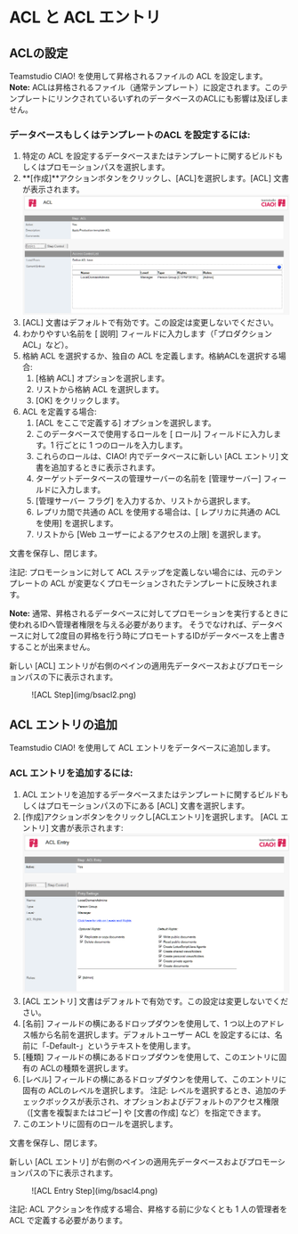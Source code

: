 # ACL と ACL エントリ

## ACLの設定
Teamstudio CIAO! を使用して昇格されるファイルの ACL を設定します。  
**Note:** ACLは昇格されるファイル（通常テンプレート）に設定されます。このテンプレートにリンクされているいずれのデータベースのACLにも影響は及ぼしません。

### データベースもしくはテンプレートのACL を設定するには:
1. 特定の ACL を設定するデータベースまたはテンプレートに関するビルドもしくはプロモーションパスを選択します。
2. **[作成]**アクションボタンをクリックし、[ACL]を選択します。[ACL] 文書が表示されます。  
   ![ACL Document](img/bsacl.png)
3. [ACL] 文書はデフォルトで有効です。この設定は変更しないでください。
4. わかりやすい名前を [ 説明] フィールドに入力します（「プロダクションACL」など）。
5. 格納 ACL を選択するか、独自の ACL を定義します。格納ACLを選択する場合:
    1. [格納 ACL] オプションを選択します。
    2. リストから格納 ACL を選択します。
    3. [OK] をクリックします。
6. ACL を定義する場合:
    1. [ACL をここで定義する] オプションを選択します。
    2. このデータベースで使用するロールを [ ロール] フィールドに入力します。1 行ごとに 1 つのロールを入力します。
    3. これらのロールは、CIAO! 内でデータベースに新しい [ACL エントリ] 文書を追加するときに表示されます。
    4. ターゲットデータベースの管理サーバーの名前を [管理サーバー] フィールドに入力します。
    5. [管理サーバー フラグ] を入力するか、リストから選択します。
    6. レプリカ間で共通の ACL を使用する場合は、[ レプリカに共通の ACL を使用] を選択します。
    7. リストから [Web ユーザーによるアクセスの上限] を選択します。

文書を保存し、閉じます。

注記: プロモーションに対して ACL ステップを定義しない場合には、元のテンプレートの ACL が変更なくプロモーションされたテンプレートに反映されます。

**Note:** 通常、昇格されるデータベースに対してプロモーションを実行するときに使われるIDへ管理者権限を与える必要があります。 そうでなければ、データベースに対して2度目の昇格を行う時にプロモートするIDがデータベースを上書きすることが出来ません。

新しい [ACL] エントリが右側のペインの適用先データベースおよびプロモーションパスの下に表示されます。
<figure markdown="1">
  ![ACL Step](img/bsacl2.png)
</figure>
 
## ACL エントリの追加
Teamstudio CIAO! を使用して ACL エントリをデータベースに追加します。

### ACL エントリを追加するには:  
1. ACL エントリを追加するデータベースまたはテンプレートに関するビルドもしくはプロモーションパスの下にある [ACL] 文書を選択します。
2. [作成]アクションボタンをクリックし[ACLエントリ]を選択します。 [ACL エントリ] 文書が表示されます:  
   ![ACL Entry Document](img/bsacl3.png)
3. [ACL エントリ] 文書はデフォルトで有効です。この設定は変更しないでください。
4. [名前] フィールドの横にあるドロップダウンを使用して、1 つ以上のアドレス帳から名前を選択します。デフォルトユーザー ACL を設定するには、名前に「-Default-」というテキストを使用します。
5. [種類] フィールドの横にあるドロップダウンを使用して、このエントリに固有の ACLの種類を選択します。
6. [レベル] フィールドの横にあるドロップダウンを使用して、このエントリに固有の ACLのレベルを選択します。
注記: レベルを選択するとき、追加のチェックボックスが表示され、オプションおよびデフォルトのアクセス権限（[文書を複製またはコピー] や [文書の作成] など）を指定できます。
7. このエントリに固有のロールを選択します。

文書を保存し、閉じます。

新しい [ACL エントリ] が右側のペインの適用先データベースおよびプロモーションパスの下に表示されます。
<figure markdown="1">
  ![ACL Entry Step](img/bsacl4.png)
</figure>

注記: ACL アクションを作成する場合、昇格する前に少なくとも 1 人の管理者を ACL で定義する必要があります。
